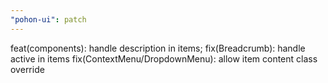 ```yaml
---
"pohon-ui": patch
---
```


feat(components): handle description in items;
fix(Breadcrumb): handle active in items
fix(ContextMenu/DropdownMenu): allow item content class override
